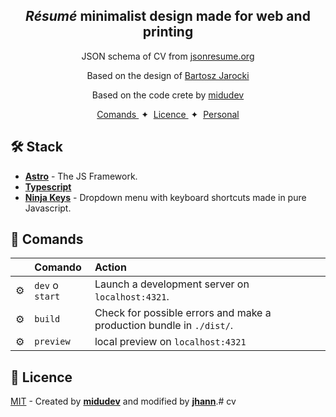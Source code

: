 <div align="center">
<h2>
    <em>Résumé</em> minimalist design made for web and printing
</h2>
<p>
JSON schema of CV from <a href="https://jsonresume.org/schema/">jsonresume.org</a>
</p>

<p>
Based on the design of <a href="https://github.com/BartoszJarocki/cv">Bartosz Jarocki</a>
</p>

<p>
Based on the code crete by <a href="https://github.com/midudev/minimalist-portfolio-json">midudev</a>
</p>

</div>

<div align="center">
    <a href="#🧞-comands">
        Comands
    </a>
    <span>&nbsp;✦&nbsp;</span>
    <a href="#🔑-licence">
        Licence
    </a>
    <span>&nbsp;✦&nbsp;</span>
    <a href="https://jhann-portafolio.vercel.app/">
        Personal
    </a>
   
</div>

<p></p>

## 🛠️ Stack

- [**Astro**](https://astro.build/) - The JS Framework.
- [**Typescript**](https://www.typescriptlang.org/) 
- [**Ninja Keys**](https://github.com/ssleptsov/ninja-keys) - Dropdown menu with keyboard shortcuts made in pure Javascript.

## 🧞 Comands

|     | Comando         | Action                                        |
| :-- | :-------------- | :-------------------------------------------- |
| ⚙️  | `dev` o `start` | Launch a development server on  `localhost:4321`.  |
| ⚙️  | `build`          | Check for possible errors and make a production bundle in `./dist/`.      |
| ⚙️  | `preview`        | local preview on `localhost:4321` |


## 🔑 Licence

[MIT](LICENSE.txt) - Created by [**midudev**](https://midu.dev) and modified by [**jhann**](https://github.com/JohannRojas).# cv
